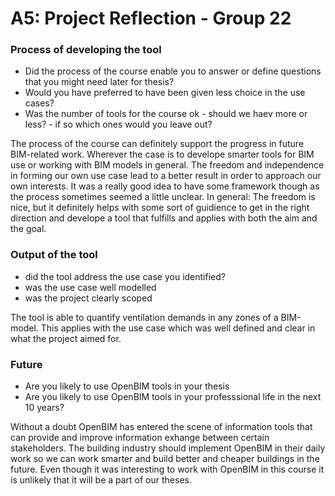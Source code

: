
# A5: Project Reflection - Group 22

### Process of developing the tool
* Did the process of the course enable you to answer or define questions that you might need later for thesis?
* Would you have preferred to have been given less choice in the use cases?
* Was the number of tools for the course ok - should we haev more or less? - if so which ones would you leave out?

The process of the course can definitely support the progress in future BIM-related work. Wherever the case is to develope smarter tools for BIM use or working with BIM models in general.
The freedom and independence in forming our own use case lead to a better result in order to approach our own interests. It was a really good idea to have some framework though as the process sometimes seemed a little unclear. In general: The freedom is nice, but it definitely helps with some sort of guidience to get in the right direction and develope a tool that fulfills and applies with both the aim and the goal. 



### Output of the tool
* did the tool address the use case you identified?
* was the use case well modelled
* was the project clearly scoped

The tool is able to quantify ventilation demands in any zones of a BIM-model. This applies with the use case which was well defined and clear in what the project aimed for. 


### Future

* Are you likely to use OpenBIM tools in your thesis
* Are you likely to use OpenBIM tools in your professsional life in the next 10 years?

Without a doubt OpenBIM has entered the scene of information tools that can provide and improve information exhange between certain stakeholders. The building industry should implement OpenBIM in their daily work so we can work smarter and build better and cheaper buildings in the future. Even though it was interesting to work with OpenBIM in this course it is unlikely that it will be a part of our theses. 
